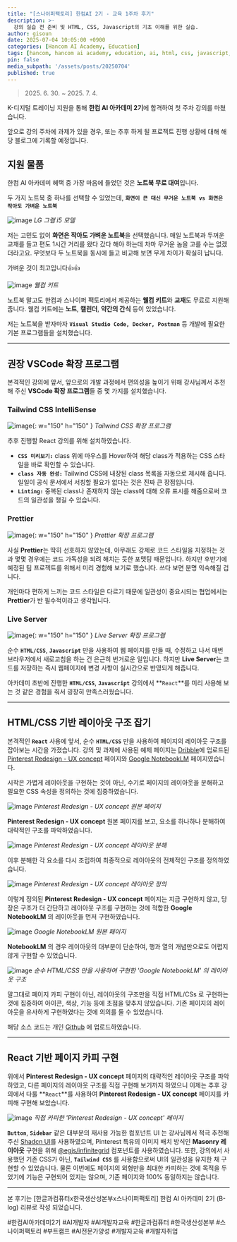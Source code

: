 ```yaml
---
title: "[스나이퍼팩토리] 한컴AI 2기 - 교육 1주차 후기"
description: >-
  강의 실습 전 준비 및 HTML, CSS, Javascript의 기초 이해를 위한 실습.
author: gisoun
date: 2025-07-04 10:05:00 +0900
categories: [Hancom AI Academy, Education]
tags: [hancom, hancom ai academy, education, ai, html, css, javascript, js]
pin: false
media_subpath: '/assets/posts/20250704'
published: true
---
```


> 2025\. 6\. 30\. ~ 2025\. 7\. 4\.

K-디지털 트레이닝 지원을 통해 **한컴 AI 아카데미 2기**에 합격하여 첫 주차 강의를 마쳤습니다.  

앞으로 강의 주차에 과제가 있을 경우, 또는 추후 하게 될 프로젝트 진행 상황에 대해 해당 블로그에 기록할 예정입니다.

## 지원 물품

한컴 AI 아카데미 혜택 중 가장 마음에 들었던 것은 **노트북 무료 대여**입니다.  

두 가지 노트북 중 하나를 선택할 수 있었는데, **`화면이 큰 대신 무거운 노트북 vs 화면은 작아도 가벼운 노트북`**  

![image](laptop-1.png)
_LG 그램 i5 모델_

저는 고민도 없이 **화면은 작아도 가벼운 노트북**을 선택했습니다. 매일 노트북과 두꺼운 교재를 들고 편도 1시간 거리를 왔다 갔다 해야 하는데 차마 무거운 놈을 고를 수는 없겠더라고요. 무엇보다 두 노트북을 동시에 들고 비교해 보면 무게 차이가 확실히 납니다.  

가벼운 것이 최고입니다👍👍

![image](welcome-kit-1.png)
_웰컴 키트_

노트북 말고도 한컴과 스나이퍼 팩토리에서 제공하는 **웰컴 키트**와 **교재**도 무료로 지원해 줍니다. 웰컴 키트에는 **노트**, **캘린더**, **약간의 간식** 등이 있었습니다.

저는 노트북을 받자마자 **`Visual Studio Code, Docker, Postman`** 등 개발에 필요한 기본 프로그램들을 설치했습니다.

---

## 권장 VSCode 확장 프로그램

본격적인 강의에 앞서, 앞으로의 개발 과정에서 편의성을 높이기 위해 강사님께서 추천해 주신 **VSCode 확장 프로그램**들 중 몇 가지를 설치했습니다.

### Tailwind CSS IntelliSense

![image](tailwind-css-1.png){: w="150" h="150" }
_Tailwind CSS 확장 프로그램_

추후 진행할 React 강의를 위해 설치하였습니다.

- **`CSS 미리보기:`** class 위에 마우스를 Hover하여 해당 class가 적용하는 CSS 스타일을 바로 확인할 수 있습니다.
- **`class 자동 완성:`** Tailwind CSS에 내장된 class 목록을 자동으로 제시해 줍니다. 일일이 공식 문서에서 서칭할 필요가 없다는 것은 진짜 큰 장점입니다.
- **`Linting:`** 중복된 class나 존재하지 않는 class에 대해 오류 표시를 해줌으로써 코드의 일관성을 챙길 수 있습니다.

### Prettier

![image](prettier-1.png){: w="150" h="150" }
_Prettier 확장 프로그램_

사실 **Prettier**는 딱히 선호하지 않았는데, 아무래도 강제로 코드 스타일을 지정하는 것과 몇몇 경우에는 코드 가독성을 되려 해치는 듯한 포맷팅 때문입니다. 하지만 후반기에 예정된 팀 프로젝트를 위해서 미리 경험해 보기로 했습니다. 쓰다 보면 분명 익숙해질 겁니다.  

개인마다 편하게 느끼는 코드 스타일은 다르기 때문에 일관성이 중요시되는 협업에서는 **Prettier**가 반 필수적이라고 생각됩니다.

### Live Server

![image](live-server-1.png){: w="150" h="150" }
_Live Server 확장 프로그램_

순수 **`HTML/CSS`**, **`Javascript`** 만을 사용하여 웹 페이지를 만들 때, 수정하고 나서 매번 브라우저에서 새로고침을 하는 건 은근히 번거로운 일입니다. 하지만 **Live Server**는 코드를 저장하는 즉시 웹페이지에 변경 사항이 실시간으로 반영되게 해줍니다.  

아카데미 초반에 진행한 **`HTML/CSS`**, **`Javascript`** 강의에서 **`React`**를 미리 사용해 보는 것 같은 경험을 줘서 굉장히 만족스러웠습니다.

---

## HTML/CSS 기반 레이아웃 구조 잡기

본격적인 **`React`** 사용에 앞서, 순수 **`HTML/CSS`** 만을 사용하여 페이지의 레이아웃 구조를 잡아보는 시간을 가졌습니다. 강의 및 과제에 사용된 예제 페이지는 [Dribble](https://dribbble.com/)에 업로드된 [Pinterest Redesign - UX concept](https://dribbble.com/shots/14470620-Pinterest-Redesign-UX-concept) 페이지와 [Google NotebookLM](https://notebooklm.google.com/notebook/) 페이지였습니다.  

시작은 가볍게 레이아웃을 구현하는 것이 아닌, 수기로 페이지의 레이아웃을 분해하고 필요한 CSS 속성을 정의하는 것에 집중하였습니다.  

![image](pinterest-1.png)
_Pinterest Redesign - UX concept 원본 페이지_

**Pinterest Redesign - UX concept** 원본 페이지를 보고, 요소를 하나하나 분해하여 대략적인 구조를 파악하였습니다.

![image](layout-1.png)
_Pinterest Redesign - UX concept 레이아웃 분해_

이후 분해한 각 요소를 다시 조립하여 최종적으로 레이아웃의 전체적인 구조를 정의하였습니다.

![image](layout-2.png)
_Pinterest Redesign - UX concept 레이아웃 정의_

이렇게 정의된 **Pinterest Redesign - UX concept** 페이지는 지금 구현하지 않고, 당장은 구조가 더 간단하고 레이아웃 구조를 구현하는 것에 적합한 **Google NotebookLM** 의 레이아웃을 먼저 구현하였습니다.  

![image](notebook-lm-1.png)
_Google NotebookLM 원본 페이지_

**NotebookLM** 의 경우 레이아웃의 대부분이 단순하여, 행과 열의 개념만으로도 어렵지 않게 구현할 수 있었습니다.  

![image](layout-3.png)
_순수 HTML/CSS 만을 사용하여 구현한 'Google NotebookLM' 의 레이아웃 구조_

말그대로 페이지 카피 구현이 아닌, 레이아웃의 구조만을 직접 HTML/CSs 로 구현하는 것에 집중하여 아이콘, 색상, 기능 등에 초점을 맞추지 않았습니다. 기존 페이지의 레이아웃을 유사하게 구현하였다는 것에 의의를 둘 수 있었습니다.

해당 소스 코드는 개인 [Github](https://github.com/DevGisoun/NotebookLM-HTML.git) 에 업로드하였습니다.

---

## React 기반 페이지 카피 구현

위에서 **Pinterest Redesign - UX concept** 페이지의 대략적인 레이아웃 구조를 파악하였고, 다른 페이지의 레이아웃 구조를 직접 구현해 보기까지 하였으니 이제는 추후 강의에서 다룰 **`React`**를 사용하여 **Pinterest Redesign - UX concept** 페이지를 카피해 구현해 보았습니다.  

![image](pinterest-2.png)
_직접 카피한 'Pinterest Redesign - UX concept' 페이지_

**`Button`**, **`Sidebar`** 같은 대부분의 재사용 가능한 컴포넌트 UI 는 강사님께서 적극 추천해주신 [Shadcn UI](https://ui.shadcn.com/)를 사용하였으며, Pinterest 특유의 이미지 배치 방식인 **Masonry 레이아웃** 구현을 위해 [@egjs/infinitegrid](https://github.com/naver/egjs-infinitegrid.git) 컴포넌트를 사용하였습니다. 또한, 강의에서 사용했던 기존 CSS가 아닌, **`Tailwind CSS`** 를 사용함으로써 UI의 일관성을 유지한 채 구현할 수 있었습니다. 물론 이번에도 페이지의 외형만을 최대한 카피하는 것에 목적을 두었기에 기능은 구현되어 있지는 않으며, 기존 페이지와 100% 동일하지는 않습니다.

---

본 후기는 [한글과컴퓨터x한국생산성본부x스나이퍼팩토리] 한컴 AI 아카데미 2기 (B-log) 리뷰로 작성 되었습니다.

#한컴AI아카데미2기 #AI개발자 #AI개발자교육 #한글과컴퓨터 #한국생산성본부 #스나이퍼팩토리 #부트캠프 #AI전문가양성 #개발자교육 #개발자취업

